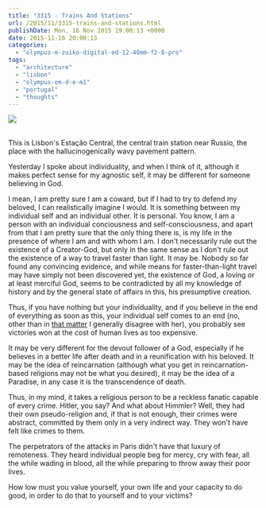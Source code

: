```yaml
---
title: "3315 - Trains And Stations"
url: /2015/11/3315-trains-and-stations.html
publishDate: Mon, 16 Nov 2015 19:00:13 +0000
date: 2015-11-16 20:00:13
categories: 
  - "olympus-m-zuiko-digital-ed-12-40mm-f2-8-pro"
tags: 
  - "architecture"
  - "lisbon"
  - "olympus-om-d-e-m1"
  - "portugal"
  - "thoughts"
---
```

<div class="container">
<div class="center"><a target="_blank" href="https://d25zfm9zpd7gm5.cloudfront.net/1200x1200/2015/20150902_182922_lr.jpg"><img class="webfeedsFeaturedVisual" src="https://d25zfm9zpd7gm5.cloudfront.net/0600x0600/2015/20150902_182922_lr.jpg" /></a></div>
</div>
<br />

This is Lisbon's Estação Central, the central train station near Russio, the place with the hallucinogenically wavy pavement pattern.

Yesterday I spoke about individuality, and when I think of it, although it makes perfect sense for my agnostic self, it may be different for someone believing in God. 

I mean, I am pretty sure I am a coward, but if I had to try to defend my beloved, I can realistically imagine I would. It is something between my individual self and an individual other. It is personal. You know, I am a person with an individual conciousness and self-consciousness, and apart from that I am pretty sure that the only thing there is, is my life in the presence of where I am and with whom I am. I don't necessarily rule out the existence of a Creator-God, but only in the same sense as I don't rule out the existence of a way to travel faster than light. It may be. Nobody so far found any convincing evidence, and while means for faster-than-light travel may have simply not been discovered yet, the existence of God, a loving or at least merciful God, seems to be contradicted by all my knowledge of history and by the general state of affairs in this, his presumptive creation.

Thus, if you have nothing but your individuality, and if you believe in the end of everything as soon as this, your individual self comes to an end (no, other than in <a href="https://www.youtube.com/watch?v=n-kXok4tznU" target="_blank">that matter</a> I generally disagree with her), you probably see victories won at the cost of human lives as too expensive.

It may be very different for the devout follower of a God, especially if he believes in a better life after death and in a reunification with his beloved. It may be the idea of reincarnation (although what you get in reincarnation-based religions may not be what you desired), it may be the idea of a Paradise, in any case it is the transcendence of death.

Thus, in my mind, it takes a religious person to be a reckless fanatic capable of every crime. Hitler, you say? And what about Himmler? Well, they had their own pseudo-religion and, if that is not enough, their crimes were abstract, committed by them only in a very indirect way. They won't have felt like crimes to them.

The perpetrators of the attacks in Paris didn't have that luxury of remoteness. They heard individual people beg for mercy, cry with fear, all the while wading in blood, all the while preparing to throw away their poor lives.

How low must you value yourself, your own life and your capacity to do good, in order to do that to yourself and to your victims? 

